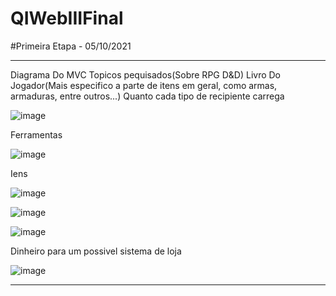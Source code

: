 # QIWebIIIFinal
#Primeira Etapa - 05/10/2021
_______________________________________________________________________________
Diagrama Do MVC
Topicos pequisados(Sobre RPG D&D)
Livro Do Jogador(Mais especifico a parte de itens em geral, como armas, armaduras, entre outros...)
Quanto cada tipo de recipiente carrega 

![image](https://user-images.githubusercontent.com/74030829/136121742-9fcf5e6f-aca9-4f2a-a214-bac810e5123c.png)

Ferramentas

![image](https://user-images.githubusercontent.com/74030829/136121860-5f04fa9d-48e3-448f-985f-903589b98830.png)

Iens

![image](https://user-images.githubusercontent.com/74030829/136121290-76529ef0-591e-46b0-be9c-863799ec9077.png)

![image](https://user-images.githubusercontent.com/74030829/136121356-89b66f52-0507-48f7-aff8-da7e9b2ff696.png)

![image](https://user-images.githubusercontent.com/74030829/136121576-7601203c-ce00-4f8c-8fe8-7f0c0152c376.png)

Dinheiro para um possivel sistema de loja

![image](https://user-images.githubusercontent.com/74030829/136121605-7b22f234-34cf-4c3e-96c6-d9e0e495e7b6.png)

_________________________________________________________________________________________________
